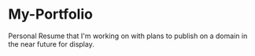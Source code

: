 # My-Portfolio

Personal Resume that I'm working on with plans to publish on a domain in the near future for display.
